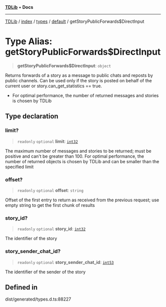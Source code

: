[**TDLib**](../../../../../../README.md) • **Docs**

***

[TDLib](../../../../../../modules.md) / [index](../../../../../README.md) / [types](../../../README.md) / [default](../README.md) / getStoryPublicForwards$DirectInput

# Type Alias: getStoryPublicForwards$DirectInput

> **getStoryPublicForwards$DirectInput**: `object`

Returns forwards of a story as a message to public chats and reposts by public channels. Can be used only if the story is posted on behalf of the current user or story.can_get_statistics == true.

- For optimal performance, the number of returned messages and stories is chosen by TDLib

## Type declaration

### limit?

> `readonly` `optional` **limit**: [`int32`](int32-1.md)

The maximum number of messages and stories to be returned; must be positive and can't be greater than 100. For optimal performance, the number of returned objects is chosen by TDLib and can be smaller than the specified limit

### offset?

> `readonly` `optional` **offset**: `string`

Offset of the first entry to return as received from the previous request; use empty string to get the first chunk of results

### story\_id?

> `readonly` `optional` **story\_id**: [`int32`](int32-1.md)

The identifier of the story

### story\_sender\_chat\_id?

> `readonly` `optional` **story\_sender\_chat\_id**: [`int53`](int53-1.md)

The identifier of the sender of the story

## Defined in

dist/generated/types.d.ts:88227
